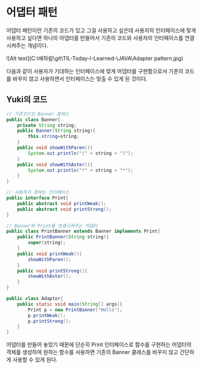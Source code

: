 # 어댑터 패턴

어댑터 패턴이란 기존의 코드가 있고 그걸 사용하고 싶은데 사용자의 인터페이스에 맞게 사용하고 싶다면 하나의 어댑터를 만들어서 기존의 코드와 사용자의 인터페이스를 연결시켜주는 개념이다. 

![Alt text](C:\배하람\git\TIL-Today-I-Learned-\JAVA\Adapter pattern.jpg)

다음과 같이 사용자가 기대하는 인터페이스에 맞게 어댑터를 구현함으로서 기존의 코드를 바꾸지 않고 사용하면서 인터페이스는 맞출 수 있게 된 것이다.

## Yuki의 코드

```java
// 기존코드인 Banner 클래스
public class Banner{
    private String string;
    public Banner(String string){
        this.string=string;
    }
    public void showWithParen(){
        System.out.println("(" + string + ")");
    }
    public void showWithAster(){
        System.out.println("*" + string + "*");
    }
}
```

```java
// 사용자가 원하는 인터페이스
public interface Print{
    public abstract void printWeak();
    public abstract void printStrong();
}
```

```java
// Banner와 Print를 연결시켜주는 어댑터
public class PrintBanner extends Banner implements Print{
    public PrintBanner(String string){
        super(string);
    }
    public void printWeak(){
        showWithParen();
    }
    public void printStrong(){
        showWithAster();
    }
}
```

```java
public class Adaptor{
    public static void main(String[] args){
        Print p = new PrintBanner("Hello");
        p.printWeak();
        p.printStrong();
    }
}
```

어댑터를 만들어 놓았기 때문에 단순히 Print 인터페이스로 함수를 구현하는 어댑터의 객체를 생성하여 원하는 함수를 사용하면 기존의 Banner 클래스를 바꾸지 않고 간단하게 사용할 수 있게 된다.